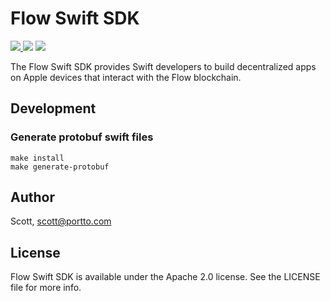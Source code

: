 # Flow Swift SDK

<a href="https://github.com/portto/flow-swift-sdk/actions/workflows/swiftpm.yml?query=workflow%3Atest"><img src="https://github.com/portto/flow-swift-sdk/actions/workflows/swiftpm.yml/badge.svg?branch=main">
<a href="https://cocoapods.org/pods/FlowSDK"><img src="https://img.shields.io/cocoapods/v/FlowSDK.svg?style=flat"></a>
<a href="https://swift.org/package-manager/"><img src="https://img.shields.io/badge/SPM-supported-DE5C43.svg?style=flat"></a>

The Flow Swift SDK provides Swift developers to build decentralized apps on Apple devices that interact with the Flow blockchain.

## Development

### Generate protobuf swift files

```
make install
make generate-protobuf
```

## Author

Scott, scott@portto.com

## License

Flow Swift SDK is available under the Apache 2.0 license. See the LICENSE file for more info.
